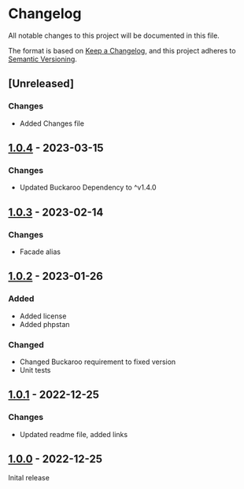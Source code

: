 # Changelog

All notable changes to this project will be documented in this file.

The format is based on [Keep a Changelog](https://keepachangelog.com/en/1.0.0/),
and this project adheres to [Semantic Versioning](https://semver.org/spec/v2.0.0.html).

## [Unreleased]

### Changes
- Added Changes file

## [1.0.4] - 2023-03-15

### Changes

- Updated Buckaroo Dependency to ^v1.4.0

## [1.0.3] - 2023-02-14

### Changes

- Facade alias

## [1.0.2] - 2023-01-26

### Added
- Added license
- Added phpstan

### Changed
- Changed Buckaroo requirement to fixed version
- Unit tests 

## [1.0.1] - 2022-12-25

### Changes
- Updated readme file, added links


## [1.0.0] - 2022-12-25

Inital release

[1.0.0]: https://github.com/123lens/laravel-buckaroo-sdk/releases/tag/v1.0.0
[1.0.1]: https://github.com/123lens/laravel-buckaroo-sdk/compare/v1.0.0...v1.0.1
[1.0.2]: https://github.com/123lens/laravel-buckaroo-sdk/compare/v1.0.1...v1.0.2
[1.0.3]: https://github.com/123lens/laravel-buckaroo-sdk/compare/v1.0.2...v1.0.3
[1.0.4]: https://github.com/123lens/laravel-buckaroo-sdk/compare/v1.0.3...v1.0.4
